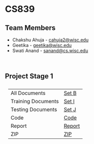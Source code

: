 # CS839
<!DOCTYPE html>
<html>
<body style="margin:25px;">
  <h2>Team Members</h2>
  <ul>
    <li>Chakshu Ahuja - <a href="mailto:cahuja2@wisc.edu">cahuja2@wisc.edu</a></li>
    <li>Geetika - <a href="mailto:geetika@wisc.edu">geetika@wisc.edu</a></li>
    <li>Swati Anand - <a href="mailto:sanand@cs.wisc.edu">sanand@cs.wisc.edu</a></li>
  </ul>
  <br/>
  <h2>Project Stage 1</h2>
  <table style="padding:10px">
    <tr>
      <td>
        All Documents
      </td>
      <td>
        <a href="https://github.com/swatianand56/CS839/tree/master/Stage_1/B">Set B</a>
      </td>
    </tr>
    <tr>
      <td>
        Training Documents
      </td>
      <td>
        <a href="https://github.com/swatianand56/CS839/tree/master/Stage_1/I">Set I</a>
      </td>
    </tr>
    <tr>
      <td>
        Testing Documents
      </td>
      <td>
        <a href="https://github.com/swatianand56/CS839/tree/master/Stage_1/J">Set J</a>
      </td>
    </tr>
    <tr>
      <td>
        Code
      </td>
      <td>
        <a href="https://github.com/swatianand56/CS839/tree/master/Stage_1/">Code</a>
      </td>
    </tr>
    <tr>
      <td>
        Report
      </td>
      <td>
        <a href="https://github.com/swatianand56/CS839/blob/master/Stage_1/report.pdf">Report</a>
      </td>
      <tr>
        <td>
          ZIP
        </td>
        <td>
          <a href="https://github.com/swatianand56/CS839/blob/master/Stage_1/Stage_1.zip">ZIP</a>
        </td>
      </tr>
    </tr>
  </table>
</body>
</html>
